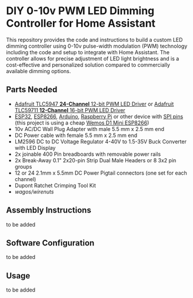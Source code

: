 # DIY 0-10v PWM LED Dimming Controller for Home Assistant 

This repository provides the code and instructions to build a custom LED dimming controller using 0-10v pulse-width modulation (PWM) technology including the code and setup to integrate with Home Assistant. The controller allows for precise adjustment of LED light brightness and is a cost-effective and personalized solution compared to commercially available dimming options.

## Parts Needed
- [Adafruit TLC5947 **24-Channel** 12-bit PWM LED Driver](https://www.adafruit.com/product/1429)
or [Adafruit TLC59711 **12-Channel** 16-bit PWM LED Driver](https://www.adafruit.com/product/3995)
- [ESP32](https://www.google.com/search?q=ESP32+development+boards), [ESP8266](https://www.google.com/search?q=ESP8266+development+boards), [Arduino](https://www.google.com/search?q=arduino+development+boards), [Raspberry Pi](https://www.google.com/search?q=raspberry-pi) or other device with [SPI pins](https://www.google.com/search?q=spi+pins) (this project is using a cheap [Wemos D1 Mini ESP8266](https://www.google.com/search?q=wemos+mini+d1))
- 10v AC/DC Wall Plug Adapter with male 5.5 mm x 2.5 mm end
- DC Power cable with female 5.5 mm x 2.5 mm end
- LM2596 DC to DC Voltage Regulator 4-40V to 1.5-35V Buck Converter with LED Display
- 2x joinable 400 Pin breadboards with removable power rails
- 2x Break-Away 0.1" 2x20-pin Strip Dual Male Headers or 8 3x2 pin groups
- 12 or 24 2.1mm x 5.5mm DC Power Pigtail connectors (one set for each channel)
- Dupont Ratchet Crimping Tool Kit
- _wagos/wirenuts_

## Assembly Instructions
to be added

## Software Configuration
to be added

## Usage
to be added
